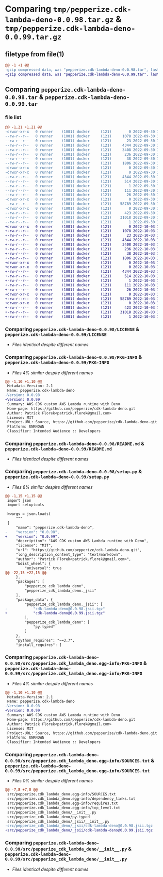 # Comparing `tmp/pepperize.cdk-lambda-deno-0.0.98.tar.gz` & `tmp/pepperize.cdk-lambda-deno-0.0.99.tar.gz`

## filetype from file(1)

```diff
@@ -1 +1 @@
-gzip compressed data, was "pepperize.cdk-lambda-deno-0.0.98.tar", last modified: Fri Sep 30 16:55:17 2022, max compression
+gzip compressed data, was "pepperize.cdk-lambda-deno-0.0.99.tar", last modified: Mon Oct  3 16:53:44 2022, max compression
```

## Comparing `pepperize.cdk-lambda-deno-0.0.98.tar` & `pepperize.cdk-lambda-deno-0.0.99.tar`

### file list

```diff
@@ -1,21 +1,21 @@
-drwxr-xr-x   0 runner    (1001) docker     (121)        0 2022-09-30 16:55:17.648369 pepperize.cdk-lambda-deno-0.0.98/
--rw-r--r--   0 runner    (1001) docker     (121)     1078 2022-09-30 16:55:03.000000 pepperize.cdk-lambda-deno-0.0.98/LICENSE
--rw-r--r--   0 runner    (1001) docker     (121)       23 2022-09-30 16:55:03.000000 pepperize.cdk-lambda-deno-0.0.98/MANIFEST.in
--rw-r--r--   0 runner    (1001) docker     (121)     4344 2022-09-30 16:55:17.648369 pepperize.cdk-lambda-deno-0.0.98/PKG-INFO
--rw-r--r--   0 runner    (1001) docker     (121)     3408 2022-09-30 16:55:03.000000 pepperize.cdk-lambda-deno-0.0.98/README.md
--rw-r--r--   0 runner    (1001) docker     (121)      236 2022-09-30 16:55:03.000000 pepperize.cdk-lambda-deno-0.0.98/pyproject.toml
--rw-r--r--   0 runner    (1001) docker     (121)       38 2022-09-30 16:55:17.648369 pepperize.cdk-lambda-deno-0.0.98/setup.cfg
--rw-r--r--   0 runner    (1001) docker     (121)     1806 2022-09-30 16:55:03.000000 pepperize.cdk-lambda-deno-0.0.98/setup.py
-drwxr-xr-x   0 runner    (1001) docker     (121)        0 2022-09-30 16:55:17.648369 pepperize.cdk-lambda-deno-0.0.98/src/
-drwxr-xr-x   0 runner    (1001) docker     (121)        0 2022-09-30 16:55:17.648369 pepperize.cdk-lambda-deno-0.0.98/src/pepperize.cdk_lambda_deno.egg-info/
--rw-r--r--   0 runner    (1001) docker     (121)     4344 2022-09-30 16:55:16.000000 pepperize.cdk-lambda-deno-0.0.98/src/pepperize.cdk_lambda_deno.egg-info/PKG-INFO
--rw-r--r--   0 runner    (1001) docker     (121)      514 2022-09-30 16:55:17.000000 pepperize.cdk-lambda-deno-0.0.98/src/pepperize.cdk_lambda_deno.egg-info/SOURCES.txt
--rw-r--r--   0 runner    (1001) docker     (121)        1 2022-09-30 16:55:17.000000 pepperize.cdk-lambda-deno-0.0.98/src/pepperize.cdk_lambda_deno.egg-info/dependency_links.txt
--rw-r--r--   0 runner    (1001) docker     (121)      111 2022-09-30 16:55:17.000000 pepperize.cdk-lambda-deno-0.0.98/src/pepperize.cdk_lambda_deno.egg-info/requires.txt
--rw-r--r--   0 runner    (1001) docker     (121)       26 2022-09-30 16:55:17.000000 pepperize.cdk-lambda-deno-0.0.98/src/pepperize.cdk_lambda_deno.egg-info/top_level.txt
-drwxr-xr-x   0 runner    (1001) docker     (121)        0 2022-09-30 16:55:17.648369 pepperize.cdk-lambda-deno-0.0.98/src/pepperize_cdk_lambda_deno/
--rw-r--r--   0 runner    (1001) docker     (121)    58789 2022-09-30 16:55:03.000000 pepperize.cdk-lambda-deno-0.0.98/src/pepperize_cdk_lambda_deno/__init__.py
-drwxr-xr-x   0 runner    (1001) docker     (121)        0 2022-09-30 16:55:17.648369 pepperize.cdk-lambda-deno-0.0.98/src/pepperize_cdk_lambda_deno/_jsii/
--rw-r--r--   0 runner    (1001) docker     (121)      423 2022-09-30 16:55:03.000000 pepperize.cdk-lambda-deno-0.0.98/src/pepperize_cdk_lambda_deno/_jsii/__init__.py
--rw-r--r--   0 runner    (1001) docker     (121)    31018 2022-09-30 16:55:03.000000 pepperize.cdk-lambda-deno-0.0.98/src/pepperize_cdk_lambda_deno/_jsii/cdk-lambda-deno@0.0.98.jsii.tgz
--rw-r--r--   0 runner    (1001) docker     (121)        1 2022-09-30 16:55:03.000000 pepperize.cdk-lambda-deno-0.0.98/src/pepperize_cdk_lambda_deno/py.typed
+drwxr-xr-x   0 runner    (1001) docker     (121)        0 2022-10-03 16:53:44.105158 pepperize.cdk-lambda-deno-0.0.99/
+-rw-r--r--   0 runner    (1001) docker     (121)     1078 2022-10-03 16:53:29.000000 pepperize.cdk-lambda-deno-0.0.99/LICENSE
+-rw-r--r--   0 runner    (1001) docker     (121)       23 2022-10-03 16:53:29.000000 pepperize.cdk-lambda-deno-0.0.99/MANIFEST.in
+-rw-r--r--   0 runner    (1001) docker     (121)     4344 2022-10-03 16:53:44.105158 pepperize.cdk-lambda-deno-0.0.99/PKG-INFO
+-rw-r--r--   0 runner    (1001) docker     (121)     3408 2022-10-03 16:53:29.000000 pepperize.cdk-lambda-deno-0.0.99/README.md
+-rw-r--r--   0 runner    (1001) docker     (121)      236 2022-10-03 16:53:29.000000 pepperize.cdk-lambda-deno-0.0.99/pyproject.toml
+-rw-r--r--   0 runner    (1001) docker     (121)       38 2022-10-03 16:53:44.105158 pepperize.cdk-lambda-deno-0.0.99/setup.cfg
+-rw-r--r--   0 runner    (1001) docker     (121)     1806 2022-10-03 16:53:29.000000 pepperize.cdk-lambda-deno-0.0.99/setup.py
+drwxr-xr-x   0 runner    (1001) docker     (121)        0 2022-10-03 16:53:44.101158 pepperize.cdk-lambda-deno-0.0.99/src/
+drwxr-xr-x   0 runner    (1001) docker     (121)        0 2022-10-03 16:53:44.105158 pepperize.cdk-lambda-deno-0.0.99/src/pepperize.cdk_lambda_deno.egg-info/
+-rw-r--r--   0 runner    (1001) docker     (121)     4344 2022-10-03 16:53:43.000000 pepperize.cdk-lambda-deno-0.0.99/src/pepperize.cdk_lambda_deno.egg-info/PKG-INFO
+-rw-r--r--   0 runner    (1001) docker     (121)      514 2022-10-03 16:53:44.000000 pepperize.cdk-lambda-deno-0.0.99/src/pepperize.cdk_lambda_deno.egg-info/SOURCES.txt
+-rw-r--r--   0 runner    (1001) docker     (121)        1 2022-10-03 16:53:43.000000 pepperize.cdk-lambda-deno-0.0.99/src/pepperize.cdk_lambda_deno.egg-info/dependency_links.txt
+-rw-r--r--   0 runner    (1001) docker     (121)      111 2022-10-03 16:53:43.000000 pepperize.cdk-lambda-deno-0.0.99/src/pepperize.cdk_lambda_deno.egg-info/requires.txt
+-rw-r--r--   0 runner    (1001) docker     (121)       26 2022-10-03 16:53:43.000000 pepperize.cdk-lambda-deno-0.0.99/src/pepperize.cdk_lambda_deno.egg-info/top_level.txt
+drwxr-xr-x   0 runner    (1001) docker     (121)        0 2022-10-03 16:53:44.105158 pepperize.cdk-lambda-deno-0.0.99/src/pepperize_cdk_lambda_deno/
+-rw-r--r--   0 runner    (1001) docker     (121)    58789 2022-10-03 16:53:29.000000 pepperize.cdk-lambda-deno-0.0.99/src/pepperize_cdk_lambda_deno/__init__.py
+drwxr-xr-x   0 runner    (1001) docker     (121)        0 2022-10-03 16:53:44.105158 pepperize.cdk-lambda-deno-0.0.99/src/pepperize_cdk_lambda_deno/_jsii/
+-rw-r--r--   0 runner    (1001) docker     (121)      423 2022-10-03 16:53:29.000000 pepperize.cdk-lambda-deno-0.0.99/src/pepperize_cdk_lambda_deno/_jsii/__init__.py
+-rw-r--r--   0 runner    (1001) docker     (121)    31018 2022-10-03 16:53:29.000000 pepperize.cdk-lambda-deno-0.0.99/src/pepperize_cdk_lambda_deno/_jsii/cdk-lambda-deno@0.0.99.jsii.tgz
+-rw-r--r--   0 runner    (1001) docker     (121)        1 2022-10-03 16:53:29.000000 pepperize.cdk-lambda-deno-0.0.99/src/pepperize_cdk_lambda_deno/py.typed
```

### Comparing `pepperize.cdk-lambda-deno-0.0.98/LICENSE` & `pepperize.cdk-lambda-deno-0.0.99/LICENSE`

 * *Files identical despite different names*

### Comparing `pepperize.cdk-lambda-deno-0.0.98/PKG-INFO` & `pepperize.cdk-lambda-deno-0.0.99/PKG-INFO`

 * *Files 4% similar despite different names*

```diff
@@ -1,10 +1,10 @@
 Metadata-Version: 2.1
 Name: pepperize.cdk-lambda-deno
-Version: 0.0.98
+Version: 0.0.99
 Summary: AWS CDK custom AWS Lambda runtime with Deno
 Home-page: https://github.com/pepperize/cdk-lambda-deno.git
 Author: Patrick Florek<patrick.florek@gmail.com>
 License: MIT
 Project-URL: Source, https://github.com/pepperize/cdk-lambda-deno.git
 Platform: UNKNOWN
 Classifier: Intended Audience :: Developers
```

### Comparing `pepperize.cdk-lambda-deno-0.0.98/README.md` & `pepperize.cdk-lambda-deno-0.0.99/README.md`

 * *Files identical despite different names*

### Comparing `pepperize.cdk-lambda-deno-0.0.98/setup.py` & `pepperize.cdk-lambda-deno-0.0.99/setup.py`

 * *Files 8% similar despite different names*

```diff
@@ -1,15 +1,15 @@
 import json
 import setuptools
 
 kwargs = json.loads(
     """
 {
     "name": "pepperize.cdk-lambda-deno",
-    "version": "0.0.98",
+    "version": "0.0.99",
     "description": "AWS CDK custom AWS Lambda runtime with Deno",
     "license": "MIT",
     "url": "https://github.com/pepperize/cdk-lambda-deno.git",
     "long_description_content_type": "text/markdown",
     "author": "Patrick Florek<patrick.florek@gmail.com>",
     "bdist_wheel": {
         "universal": true
@@ -22,15 +22,15 @@
     },
     "packages": [
         "pepperize_cdk_lambda_deno",
         "pepperize_cdk_lambda_deno._jsii"
     ],
     "package_data": {
         "pepperize_cdk_lambda_deno._jsii": [
-            "cdk-lambda-deno@0.0.98.jsii.tgz"
+            "cdk-lambda-deno@0.0.99.jsii.tgz"
         ],
         "pepperize_cdk_lambda_deno": [
             "py.typed"
         ]
     },
     "python_requires": "~=3.7",
     "install_requires": [
```

### Comparing `pepperize.cdk-lambda-deno-0.0.98/src/pepperize.cdk_lambda_deno.egg-info/PKG-INFO` & `pepperize.cdk-lambda-deno-0.0.99/src/pepperize.cdk_lambda_deno.egg-info/PKG-INFO`

 * *Files 4% similar despite different names*

```diff
@@ -1,10 +1,10 @@
 Metadata-Version: 2.1
 Name: pepperize.cdk-lambda-deno
-Version: 0.0.98
+Version: 0.0.99
 Summary: AWS CDK custom AWS Lambda runtime with Deno
 Home-page: https://github.com/pepperize/cdk-lambda-deno.git
 Author: Patrick Florek<patrick.florek@gmail.com>
 License: MIT
 Project-URL: Source, https://github.com/pepperize/cdk-lambda-deno.git
 Platform: UNKNOWN
 Classifier: Intended Audience :: Developers
```

### Comparing `pepperize.cdk-lambda-deno-0.0.98/src/pepperize.cdk_lambda_deno.egg-info/SOURCES.txt` & `pepperize.cdk-lambda-deno-0.0.99/src/pepperize.cdk_lambda_deno.egg-info/SOURCES.txt`

 * *Files 0% similar despite different names*

```diff
@@ -7,8 +7,8 @@
 src/pepperize.cdk_lambda_deno.egg-info/SOURCES.txt
 src/pepperize.cdk_lambda_deno.egg-info/dependency_links.txt
 src/pepperize.cdk_lambda_deno.egg-info/requires.txt
 src/pepperize.cdk_lambda_deno.egg-info/top_level.txt
 src/pepperize_cdk_lambda_deno/__init__.py
 src/pepperize_cdk_lambda_deno/py.typed
 src/pepperize_cdk_lambda_deno/_jsii/__init__.py
-src/pepperize_cdk_lambda_deno/_jsii/cdk-lambda-deno@0.0.98.jsii.tgz
+src/pepperize_cdk_lambda_deno/_jsii/cdk-lambda-deno@0.0.99.jsii.tgz
```

### Comparing `pepperize.cdk-lambda-deno-0.0.98/src/pepperize_cdk_lambda_deno/__init__.py` & `pepperize.cdk-lambda-deno-0.0.99/src/pepperize_cdk_lambda_deno/__init__.py`

 * *Files identical despite different names*

